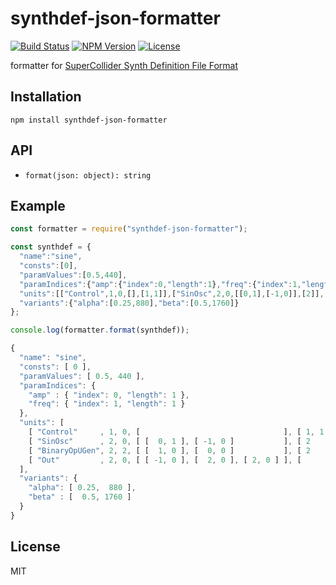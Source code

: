 # synthdef-json-formatter
[![Build Status](http://img.shields.io/travis/mohayonao/synthdef-json-formatter.svg?style=flat-square)](https://travis-ci.org/mohayonao/synthdef-json-formatter)
[![NPM Version](http://img.shields.io/npm/v/synthdef-json-formatter.svg?style=flat-square)](https://www.npmjs.org/package/synthdef-json-formatter)
[![License](http://img.shields.io/badge/license-MIT-brightgreen.svg?style=flat-square)](http://mohayonao.mit-license.org/)

formatter for [SuperCollider Synth Definition File Format](http://doc.sccode.org/Reference/Synth-Definition-File-Format.html)

## Installation

```
npm install synthdef-json-formatter
```

## API

- `format(json: object): string`

## Example

```js
const formatter = require("synthdef-json-formatter");

const synthdef = {
  "name":"sine",
  "consts":[0],
  "paramValues":[0.5,440],
  "paramIndices":{"amp":{"index":0,"length":1},"freq":{"index":1,"length":1}},
  "units":[["Control",1,0,[],[1,1]],["SinOsc",2,0,[[0,1],[-1,0]],[2]],["BinaryOpUGen",2,2,[[1,0],[0,0]],[2]],["Out",2,0,[[-1,0],[2,0],[2,0]],[]]],
  "variants":{"alpha":[0.25,880],"beta":[0.5,1760]}
};

console.log(formatter.format(synthdef));
```

```js
{
  "name": "sine",
  "consts": [ 0 ],
  "paramValues": [ 0.5, 440 ],
  "paramIndices": {
    "amp" : { "index": 0, "length": 1 },
    "freq": { "index": 1, "length": 1 }
  },
  "units": [
    [ "Control"     , 1, 0, [                                ], [ 1, 1 ] ],
    [ "SinOsc"      , 2, 0, [ [  0, 1 ], [ -1, 0 ]           ], [ 2    ] ],
    [ "BinaryOpUGen", 2, 2, [ [  1, 0 ], [  0, 0 ]           ], [ 2    ] ],
    [ "Out"         , 2, 0, [ [ -1, 0 ], [  2, 0 ], [ 2, 0 ] ], [      ] ]
  ],
  "variants": {
    "alpha": [ 0.25,  880 ],
    "beta" : [  0.5, 1760 ]
  }
}
```

## License

MIT
